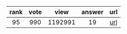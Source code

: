 
| rank | vote | view | answer | url |
|:-:|:-:|:-:|:-:|:-:|
|95|990|1192991|19| [url](http://stackoverflow.com/questions/9942594/unicodeencodeerror-ascii-codec-cant-encode-character-u-xa0-in-position-20) |
